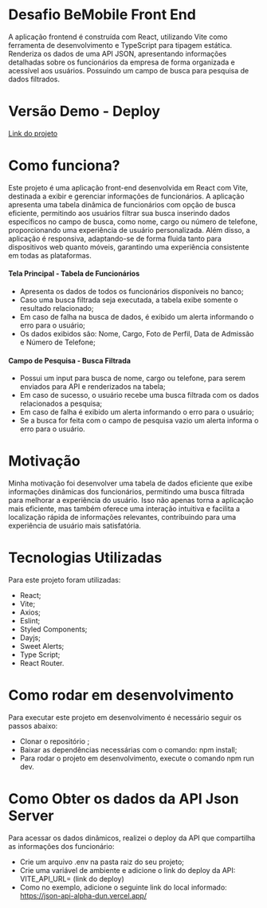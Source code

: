 # Desafio BeMobile Front End
A aplicação frontend é construída com React, utilizando Vite como ferramenta de desenvolvimento e TypeScript para tipagem estática. Renderiza os dados de uma API JSON, apresentando informações detalhadas sobre os funcionários da empresa de forma organizada e acessível aos usuários. Possuindo um campo de busca para pesquisa de dados filtrados.

# Versão Demo - Deploy 
[Link do projeto](https://projeto-be-mobile-desafio-front-end.vercel.app/)

# Como funciona?
Este projeto é uma aplicação front-end desenvolvida em React com Vite, destinada a exibir e gerenciar informações de funcionários. A aplicação apresenta uma tabela dinâmica de funcionários com opção de busca eficiente, permitindo aos usuários filtrar sua busca inserindo dados específicos no campo de busca, como nome, cargo ou número de telefone, proporcionando uma experiência de usuário personalizada. Além disso, a aplicação é responsiva, adaptando-se de forma fluida tanto para dispositivos web quanto móveis, garantindo uma experiência consistente em todas as plataformas.

#### Tela Principal - Tabela de Funcionários
- Apresenta os dados de todos os funcionários disponíveis no banco;
- Caso uma busca filtrada seja executada, a tabela exibe somente o resultado relacionado;
- Em caso de falha na busca de dados, é exibido um alerta informando o erro para o usuário;
- Os dados exibidos são: Nome, Cargo, Foto de Perfil, Data de Admissão e Número de Telefone;

#### Campo de Pesquisa - Busca Filtrada
- Possui um input para busca de nome, cargo ou telefone, para serem enviados para API e renderizados na tabela;
- Em caso de sucesso, o usuário recebe uma busca filtrada com os dados relacionados a pesquisa;
- Em caso de falha é exibido um alerta informando o erro para o usuário;
- Se a busca for feita com o campo de pesquisa vazio um alerta informa o erro para o usuário.


# Motivação 

Minha motivação foi desenvolver uma tabela de dados eficiente que exibe informações dinâmicas dos funcionários, permitindo uma busca filtrada para melhorar a experiência do usuário. Isso não apenas torna a aplicação mais eficiente, mas também oferece uma interação intuitiva e facilita a localização rápida de informações relevantes, contribuindo para uma experiência de usuário mais satisfatória.

# Tecnologias Utilizadas
Para este projeto foram utilizadas:

  - React;
  - Vite;
  - Axios;
  - Eslint;
  - Styled Components;
  - Dayjs;
  - Sweet Alerts;
  - Type Script;
  - React Router.

# Como rodar em desenvolvimento
Para executar este projeto em desenvolvimento é necessário seguir os passos abaixo:

- Clonar o repositório ;
- Baixar as dependências necessárias com o comando: npm install;
- Para rodar o projeto em desenvolvimento, execute o comando npm run dev.

# Como Obter os dados da API Json Server
Para acessar os dados dinâmicos, realizei o deploy da API que compartilha as informações dos funcionário:

- Crie um arquivo .env na pasta raiz do seu projeto;
- Crie uma variável de ambiente e adicione o link do deploy da API:   VITE_API_URL= (link do deploy)
- Como no exemplo, adicione o seguinte link do local informado: https://json-api-alpha-dun.vercel.app/

